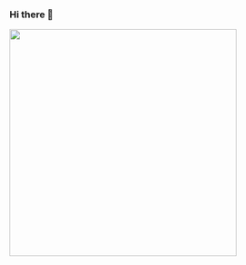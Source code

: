 ### Hi there 👋


<img src="https://github-readme-stats.vercel.app/api?username=ajaygitt&show_icons=true&theme=ADD_THEME_HERE" width="400">
<!--
**ajaygitt/ajaygitt** is a ✨ _special_ ✨ repository because its `README.md` (this file) appears on your GitHub profile.

Here are some ideas to get you started:

- 🔭 I’m currently working on ...
- 🌱 I’m currently learning ...
- 👯 I’m looking to collaborate on ...
- 🤔 I’m looking for help with ...
- 💬 Ask me about ...
- 📫 How to reach me: ...
- 😄 Pronouns: ...
- ⚡ Fun fact: ...
-->
